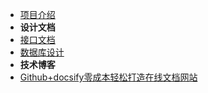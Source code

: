 * [项目介绍](zh-cn/项目介绍.md)
* **设计文档**
* [接口文档](zh-cn/设计文档/接口文档.md)
* [数据库设计](zh-cn/设计文档/数据库设计.md)
* **技术博客**
* [Github+docsify零成本轻松打造在线文档网站](zh-cn/技术博客/Github+docsify零成本轻松打造在线文档.md)